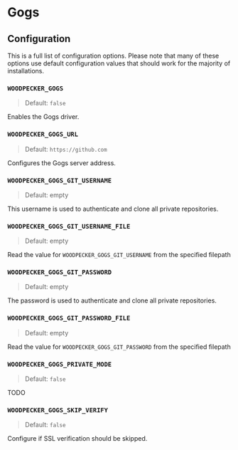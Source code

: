 # Gogs

## Configuration

This is a full list of configuration options. Please note that many of these options use default configuration values that should work for the majority of installations.

### `WOODPECKER_GOGS`
> Default: `false`

Enables the Gogs driver.

### `WOODPECKER_GOGS_URL`
> Default: `https://github.com`

Configures the Gogs server address.

### `WOODPECKER_GOGS_GIT_USERNAME`
> Default: empty

This username is used to authenticate and clone all private repositories.

### `WOODPECKER_GOGS_GIT_USERNAME_FILE`
> Default: empty

Read the value for `WOODPECKER_GOGS_GIT_USERNAME` from the specified filepath

### `WOODPECKER_GOGS_GIT_PASSWORD`
> Default: empty

The password is used to authenticate and clone all private repositories.

### `WOODPECKER_GOGS_GIT_PASSWORD_FILE`
> Default: empty

Read the value for `WOODPECKER_GOGS_GIT_PASSWORD` from the specified filepath

### `WOODPECKER_GOGS_PRIVATE_MODE`
> Default: `false`

TODO

### `WOODPECKER_GOGS_SKIP_VERIFY`
> Default: `false`

Configure if SSL verification should be skipped.
